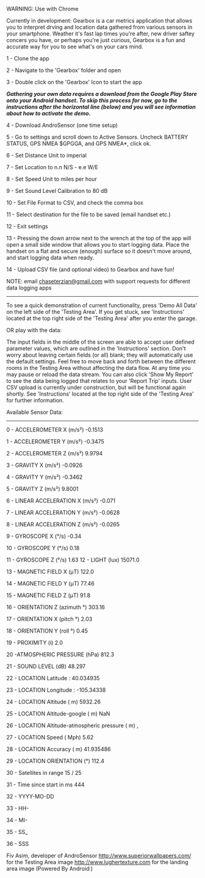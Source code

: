 WARNING: Use with Chrome

Currently in development: Gearbox is a car metrics application that allows you to interpret drving and location data gathered from various sensors in your smartphone. Weather it's fast lap times you're after, new driver saftey concers you have, or perhaps you're just curious, Gearbox is a fun and accurate way for you to see what's on your cars mind.

1 - Clone the app

2 - Navigate to the 'Gearbox' folder and open

3 - Double click on the 'Gearbox' Icon to start the app

***Gathering your own data requires a download from the Google Play Store onto your Android handset. To skip this process for now, go to the instructions after the horizontal line (below) and you will see information about how to activate the demo.***

4 - Download AndroSensor (one time setup)

5 - Go to settings and scroll down to Active Sensors.  Uncheck BATTERY STATUS, GPS NMEA $GPGGA, and GPS NMEA*, click ok.

6 - Set Distance Unit to imperial

7 - Set Location to n.n N/S - e.e W/E

8 - Set Speed Unit to miles per hour

9 - Set Sound Level Calibration to 80 dB

10 - Set File Format to CSV, and check the comma box

11 - Select destination for the file to be saved (email handset etc.)

12 - Exit settings

13 - Pressing the down arrow next to the wrench at the top of the app will open a small side window that allows you to start logging data.  Place the handset on a flat and secure (enough) surface so it doesn't move around, and start logging data when ready.

14 - Upload CSV file (and optional video) to Gearbox and have fun! 

NOTE: email chaseterzian@gmail.com with support requests for different data logging apps
____________________________________________________________________________________________________________

To see a quick demonstration of current functionality, press 'Demo All Data' on the left side of the 'Testing Area'. If you get stuck, see 'Instructions' located at the top right side of the 'Testing Area' after you enter the garage.

OR play with the data:

The input fields in the middle of the screen are able to accept user defined parameter values, which are outlined in the 'Instructions' section. Don't worry about leaving certain fields (or all) blank; they will automatically use the default settings. Feel free to move back and forth between the different rooms in the Testing Area without affecting the data flow.  At any time you may pause or reload the data stream. You can also click 'Show My Report' to see the data being logged that relates to your 'Report Trip' inputs. User CSV upload is currently under construction, but will be functional again shortly. See 'Instructions' located at the top right side of the 'Testing Area' for further information.

Available Sensor Data:
_____________________

0 - ACCELEROMETER X (m/s²)
-0.1513

1 - ACCELEROMETER Y (m/s²)
-0.3475

2 - ACCELEROMETER Z (m/s²)
9.9794

3 - GRAVITY X (m/s²)
-0.0926

4 - GRAVITY Y (m/s²)
-0.3462

5 - GRAVITY Z (m/s²)
9.8001

6 - LINEAR ACCELERATION X (m/s²)
-0.071

7 - LINEAR ACCELERATION Y (m/s²)
-0.0628

8 - LINEAR ACCELERATION Z (m/s²)
-0.0265

9 - GYROSCOPE X (°/s)
-0.34

10 - GYROSCOPE Y (°/s)
0.18

11 -  GYROSCOPE Z (°/s)
1.63
12 - LIGHT (lux)
15071.0

13 - MAGNETIC FIELD X (μT)
122.0

14 - MAGNETIC FIELD Y (μT)
77.46

15 - MAGNETIC FIELD Z (μT)
91.8

16 - ORIENTATION Z (azimuth °)
303.16

17 - ORIENTATION X (pitch °)
2.03

18 - ORIENTATION Y (roll °)
0.45

19 - PROXIMITY (i)
2.0

20 -ATMOSPHERIC PRESSURE (hPa)
812.3

21 - SOUND LEVEL (dB)
48.297

22 - LOCATION Latitude :
40.034935

23 - LOCATION Longitude :
-105.34338

24 - LOCATION Altitude ( m)
5932.26

25 - LOCATION Altitude-google ( m)
NaN

26 - LOCATION Altitude-atmospheric pressure ( m)
,

27 - LOCATION Speed ( Mph)
5.62

28 - LOCATION Accuracy ( m)
41.935486

29 - LOCATION ORIENTATION (°)
112.4

30 - Satellites in range
15 / 25

31 - Time since start in ms
444

32 - YYYY-MO-DD

33 - HH-

34 - MI-

35 - SS_

36 - SSS

Fiv Asim, developer of AndroSensor
http://www.superiorwallpapers.com/ for the Testing Area image
http://www.lughertexture.com for the landing area image
(Powered By Android:)